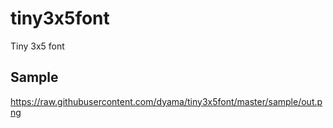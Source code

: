 # tiny3x5font

Tiny 3x5 font

## Sample

https://raw.githubusercontent.com/dyama/tiny3x5font/master/sample/out.png
